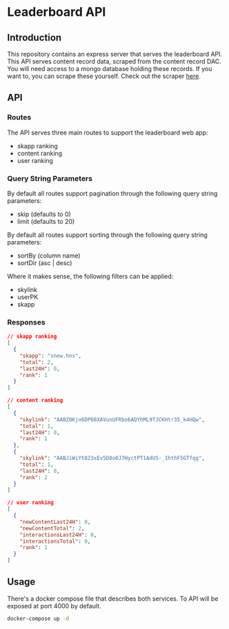 # Leaderboard API

## Introduction

This repository contains an express server that serves the leaderboard API. This
API serves content record data, scraped from the content record DAC. You will
need access to a mongo database holding these records. If you want to, you can
scrape these yourself. Check out the scraper
[here](https://github.com/SkynetLabs/content-record-scraper).

## API

### Routes
The API serves three main routes to support the leaderboard web app:

- skapp ranking
- content ranking
- user ranking

### Query String Parameters
By default all routes support pagination through the following query string
parameters: 

- skip (defaults to 0)
- limit (defaults to 20)

By default all routes support sorting through the following query string
parameters:

- sortBy (column name)
- sortDir (asc | desc)

Where it makes sense, the following filters can be applied:

- skylink
- userPK 
- skapp

### Responses

```json
// skapp ranking
[
  {
    "skapp": "snew.hns",
    "total": 2,
    "last24H": 0,
    "rank": 1
  }
]

// content ranking
[
  {
    "skylink": "AABZ0Kjn6DP08XAVunUFRbo6AQYhML9TJCKHtr35_k4HQw",
    "total": 1,
    "last24H": 0,
    "rank": 1
  },
  {
    "skylink": "AABJiWiYt823xEv5D8o0J7HyctPT1AdUS-_1hthF5GTfqg",
    "total": 1,
    "last24H": 0,
    "rank": 2
  }
]

// user ranking
[
  {
    "newContentLast24H": 0,
    "newContentTotal": 2,
    "interactionsLast24H": 0,
    "interactionsTotal": 0,
    "rank": 1
  }
]
```

## Usage

There's a docker compose file that describes both services. To API will be
exposed at port 4000 by default.

```bash
docker-compose up -d
```
